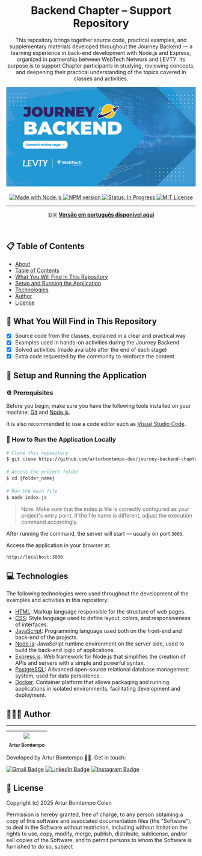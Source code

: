 <div align="center" id="about">
    <h1 align="center">
        Backend Chapter – Support Repository
    </h1>
    <p align="center">
        This repository brings together source code, practical examples, and supplementary materials developed throughout the Journey Backend — a learning experience in back-end development with Node.js and Express, organized in partnership between WebTech Network and LEVTY. Its purpose is to support Chapter participants in studying, reviewing concepts, and deepening their practical understanding of the topics covered in classes and activities.
    </p>
    <img 
        src="./resources/banner.png"
        alt="Banner image"
    />
</div>
<br>
<div align="center">
    <a href="https://github.com/arturbomtempo-dev/journey-backend-chapter" target="_blank">
        <img src="https://img.shields.io/badge/made_with-Node.js-43853D" alt="Made with Node.js">
    </a>
    <a href="https://github.com/arturbomtempo-dev/journey-backend-chapter" target="_blank">
        <img src="https://img.shields.io/badge/npm-v11.3.0-blue" alt="NPM version">
    </a>
    <a href="https://arturbomtempo-links.vercel.app/" target="_blank">
        <img src="https://img.shields.io/badge/status-in%20progress-yellow" alt="Status: In Progress">
    </a>
    <a href="https://github.com/arturbomtempo-dev/journey-backend-chapter/blob/main/LICENSE.md" target="_blank">
        <img src="https://img.shields.io/badge/license-MIT-red" alt="MIT License">
    </a>
</div>

---

<div align="center">
    <p>🇧🇷 <a href="https://github.com/arturbomtempo-dev/journey-backend-chapter/blob/main/README.md" target="_blank"><strong>Versão em português disponível aqui</strong></a></p>
</div>

<br>

<div id="table-of-contents"></div>

## 📋 Table of Contents

- [About](#about)
- [Table of Contents](#table-of-contents)
- [What You Will Find in This Repository](#features)
- [Setup and Running the Application](#setup-and-run-the-application)
- [Technologies](#technologies)
- [Author](#author)
- [License](#license)

<div id="features"></div>

## 📝 What You Will Find in This Repository

- [x] Source code from the classes, explained in a clear and practical way
- [x] Examples used in hands-on activities during the Journey Backend
- [x] Solved activities (made available after the end of each stage)
- [x] Extra code requested by the community to reinforce the content

<div id="setup-and-run-the-application"></div>

## 📁 Setup and Running the Application

### ⚙️ Prerequisites

Before you begin, make sure you have the following tools installed on your machine: [Git](https://git-scm.com) and [Node.js](https://nodejs.org/).

It is also recommended to use a code editor such as [Visual Studio Code](https://code.visualstudio.com/).

### 🚀 How to Run the Application Locally

```bash
# Clone this repository
$ git clone https://github.com/arturbomtempo-dev/journey-backend-chapter.git

# Access the project folder
$ cd {folder_name}

# Run the main file
$ node index.js
```

> Note: Make sure that the index.js file is correctly configured as your project's entry point. If the file name is different, adjust the execution command accordingly.

After running the command, the server will start — usually on port `3000`.

Access the application in your browser at:

```plaintext
http://localhost:3000
```

<div id="technologies"></div>

## 💻 Technologies

The following technologies were used throughout the development of the examples and activities in this repository:

- [HTML](https://developer.mozilla.org/en-US/docs/Web/HTML): Markup language responsible for the structure of web pages.
- [CSS](https://developer.mozilla.org/en-US/docs/Web/CSS): Style language used to define layout, colors, and responsiveness of interfaces.
- [JavaScript](https://developer.mozilla.org/en-US/docs/Web/JavaScript): Programming language used both on the front-end and back-end of the projects.
- [Node.js](https://nodejs.org/): JavaScript runtime environment on the server side, used to build the back-end logic of applications.
- [Express.js](https://expressjs.com/): Web framework for Node.js that simplifies the creation of APIs and servers with a simple and powerful syntax.
- [PostgreSQL](https://www.postgresql.org/docs/): Advanced open-source relational database management system, used for data persistence.
- [Docker](https://docs.docker.com/): Container platform that allows packaging and running applications in isolated environments, facilitating development and deployment.

<div id="author"></div>

## 👨🏻‍💻 Author

---

| [<img loading="lazy" src="https://avatars.githubusercontent.com/u/96635074?v=4" width=115><br><sub>Artur Bomtempo</sub>](https://arturbomtempo.dev/) |
| :--------------------------------------------------------------------------------------------------------------------------------------------------: |

Developed by Artur Bomtempo 👋🏻. Get in touch:

[![Gmail Badge](https://img.shields.io/badge/-arturbcolen@gmail.com-D14836?style=flat-square&logo=Gmail&logoColor=white&link=mailto:arturbcolen@gmail.com)](mailto:arturbcolen@gmail.com)
[![LinkedIn Badge](https://img.shields.io/badge/-Artur%20Bomtempo-0A66C2?style=flat-square&logo=LinkedIn&logoColor=white&link=https://www.linkedin.com/in/artur-bomtempo/)](https://www.linkedin.com/in/artur-bomtempo/)
[![Instagram Badge](https://img.shields.io/badge/-@arturbomtempo.dev-E4405F?style=flat-square&logo=Instagram&logoColor=white&link=https://www.instagram.com/arturbomtempo.dev/)](https://www.instagram.com/arturbomtempo.dev/)

<div id="license"></div>

## 📜 License

Copyright (c) 2025 Artur Bomtempo Colen

Permission is hereby granted, free of charge, to any person obtaining a copy
of this software and associated documentation files (the "Software"), to deal
in the Software without restriction, including without limitation the rights
to use, copy, modify, merge, publish, distribute, sublicense, and/or sell
copies of the Software, and to permit persons to whom the Software is
furnished to do so, subject
